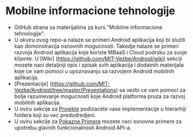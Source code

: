 # Mobilne informacione tehnologije 
* GitHub strana sa materijalima za kurs "Mobilne informacione tehnologije".
* U okviru ovog repo-a nalaze se primeri Android aplikacija koji bi sluzili kao domonstracija osnovnih mogucnosti. Takodje nalaze se primeri razvoja Android aplikacija koje koriste MBaaS i Cloud podrsku za svoje klijente.
U [Wiki] (https://github.com/MIT-Vezbe/Android/wiki) sekciji mozete naci detaljniji opis i spisak svih aplikacija i dodatnih materijala koje ce vam pomoci u upoznavanju sa razvojem Android mobilnih aplikacija.
* [Prezentacije] (https://github.com/MIT-Vezbe/Android/tree/master/Presentations) sa vezbi ce vam pomoci za bolje razumevanje mogucnosti koje Android platforma pruza za razvoj mobilnih aplikacija.  
* U oviru sekcije za [Projekte](https://github.com/MIT-Vezbe/Android/tree/master/Projects) podizacete vase implementacije u hierarhiji foldera koji su vec predodredjeni.
* U oviru sekcije za [Pokazne Primere](https://github.com/MIT-Vezbe/Android/tree/master/BasicSamples) mozete naci osnovne primere za upotrebu glavnih funkcionalnosti Android API-a.
